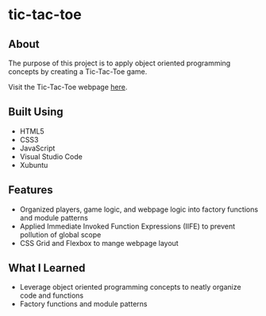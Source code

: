# tic-tac-toe

## About

The purpose of this project is to apply object oriented programming concepts by creating a Tic-Tac-Toe game.

Visit the Tic-Tac-Toe webpage [here](https://hojinchang.github.io/tic-tac-toe/).

## Built Using

- HTML5
- CSS3
- JavaScript
- Visual Studio Code
- Xubuntu

## Features
- Organized players, game logic, and webpage logic into factory functions and module patterns
- Applied Immediate Invoked Function Expressions (IIFE) to prevent pollution of global scope
- CSS Grid and Flexbox to mange webpage layout

## What I Learned
- Leverage object oriented programming concepts to neatly organize code and functions
- Factory functions and module patterns
